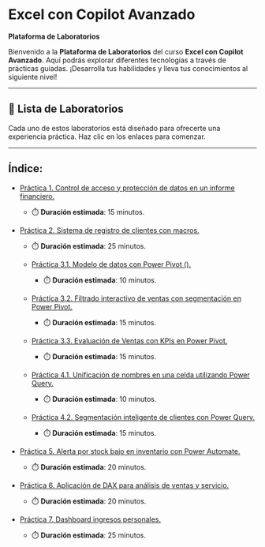 # Excel con Copilot Avanzado

**Plataforma de Laboratorios**

Bienvenido a la **Plataforma de Laboratorios** del curso **Excel con Copilot Avanzado**. Aquí podrás explorar diferentes tecnologías a través de prácticas guiadas. ¡Desarrolla tus habilidades y lleva tus conocimientos al siguiente nivel!

---

## 🌟 **Lista de Laboratorios**

Cada uno de estos laboratorios está diseñado para ofrecerte una experiencia práctica. Haz clic en los enlaces para comenzar.

---
 
## Índice:
 - [Práctica 1. Control de acceso y protección de datos en un informe financiero.](./Capítulo1/README.md)
   - ⏱️ **Duración estimada**: 15 minutos.


 - [Práctica 2. Sistema de registro de clientes con macros.](./)
   - ⏱️ **Duración estimada**: 25 minutos.


   - [Práctica 3.1. Modelo de datos con Power Pivot ().](./Capítulo3/README.md)
     - ⏱️ **Duración estimada**: 10 minutos.
   - [Práctica 3.2. Filtrado interactivo de ventas con segmentación en Power Pivot.](./Capítulo3/README.md)
     - ⏱️ **Duración estimada**: 15 minutos.
   - [Práctica 3.3. Evaluación de Ventas con KPIs en Power Pivot.](./Capítulo3/README.md)
     - ⏱️ **Duración estimada**: 15 minutos.


   - [Práctica 4.1. Unificación de nombres en una celda utilizando Power Query.](./Capítulo4/README.md)
     - ⏱️ **Duración estimada**: 10 minutos.
   - [Práctica 4.2. Segmentación inteligente de clientes con Power Query.](./Capítulo4/README.md)
     - ⏱️ **Duración estimada**: 15 minutos.


 - [Práctica 5. Alerta por stock bajo en inventario con Power Automate.](./Capítulo5/README.md)
   - ⏱️ **Duración estimada**: 20 minutos.


 - [Práctica 6. Aplicación de DAX para análisis de ventas y servicio.](./Capítulo6/README.md) 
   - ⏱️ **Duración estimada**: 20 minutos.


 - [Práctica 7. Dashboard ingresos personales.](./Capítulo7/README.md)
   - ⏱️ **Duración estimada**: 25 minutos.
